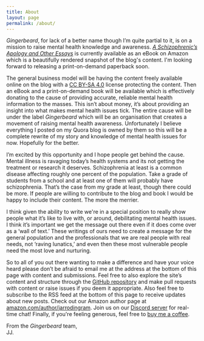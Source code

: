 ```yaml
---
title: About
layout: page
permalink: /about/
---
```


*Gingerbeard*, for lack of a better name though I’m quite partial to it, is on a mission to raise mental health knowledge and awareness. [*A Schizophrenic’s Apology and Other Essays*](https://www.amazon.com.au/gp/product/B07NZDVC1K/ref=as_li_tl?ie=UTF8&camp=247&creative=1211&creativeASIN=B07NZDVC1K&linkCode=as2&tag=gingerbeard-22&linkId=7f2844a2aed4ee5fe4a8fe0006274764) is currently available as an eBook on Amazon which is a beautifully rendered snapshot of the blog's content. I'm looking forward to releasing a print-on-demand paperback soon.

The general business model will be having the content freely available online on the blog with a [CC BY-SA 4.0](https://creativecommons.org/licenses/by-sa/4.0/) license protecting the content. Then an eBook and a print-on-demand book will be available which is effectively donating to the cause of providing accurate, reliable mental health information to the masses. This isn’t about money, it’s about providing an insight into what makes mental health issues tick. The entire cause will be under the label *Gingerbeard* which will be an organisation that creates a movement of raising mental health awareness. Unfortunately I believe everything I posted on my Quora blog is owned by them so this will be a complete rewrite of my story and knowledge of mental health issues for now. Hopefully for the better.

I’m excited by this opportunity and I hope people get behind the cause. Mental illness is ravaging today’s health systems and its not getting the treatment or research it deserves. Schizophrenia at least is a common disease affecting roughly one percent of the population. Take a grade of students from a school and at least one of them will probably have schizophrenia. That’s the case from my grade at least, though there could be more. If people are willing to contribute to the blog and book I would be happy to include their content. The more the merrier.

I think given the ability to write we're in a special position to really show people what it’s like to live with, or around, debilitating mental health issues. I think it’s important we get the message out there even if it does come over as a ‘wall of text.’ These writings of ours need to create a message for the general population and the professionals that we are real people with real needs, not ‘raving lunatics,’ and even then these most vulnerable people need the most love and nurturing.

So to all of you out there wanting to make a difference and have your voice heard please don’t be afraid to email me at the address at the bottom of this page with content and submissions. Feel free to also explore the site’s content and structure through the [GitHub repository](https://github.com/jjingram/gingerbeard.org) and make pull requests with content or raise issues if you deem it appropriate. Also feel free to subscribe to the RSS feed at the bottom of this page to receive updates about new posts. Check out our Amazon author page at [amazon.com/author/jarrodingram](https://amazon.com/author/jarrodingram). Join us on our [Discord server](https://discord.gg/HzmTKJe) for real-time chat! Finally, if you're feeling generous, feel free to [buy me a coffee](buymeacoff.ee/mv1LaJA).

From the *Gingerbeard* team,<br>
JJ.
